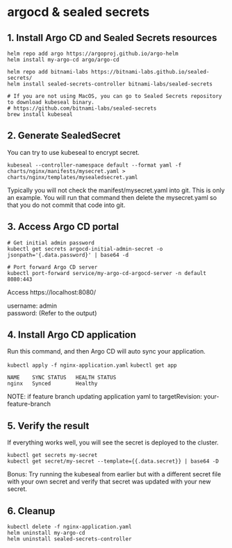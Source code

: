# argocd & sealed secrets

## 1. Install Argo CD and Sealed Secrets resources
```
helm repo add argo https://argoproj.github.io/argo-helm
helm install my-argo-cd argo/argo-cd

helm repo add bitnami-labs https://bitnami-labs.github.io/sealed-secrets/
helm install sealed-secrets-controller bitnami-labs/sealed-secrets

# If you are not using MacOS, you can go to Sealed Secrets repository to download kubeseal binary.
# https://github.com/bitnami-labs/sealed-secrets
brew install kubeseal
```

## 2. Generate SealedSecret
You can try to use kubeseal to encrypt secret.

`kubeseal --controller-namespace default --format yaml -f charts/nginx/manifests/mysecret.yaml > charts/nginx/templates/mysealedsecret.yaml`

Typically you will not check the manifest/mysecret.yaml into git. This is only an example. You will run that command then delete the mysecret.yaml so that you do not commit that code into git.

## 3. Access Argo CD portal
```
# Get initial admin password
kubectl get secrets argocd-initial-admin-secret -o jsonpath='{.data.password}' | base64 -d

# Port forward Argo CD server
kubectl port-forward service/my-argo-cd-argocd-server -n default 8080:443
```

Access https://localhost:8080/

username: admin\
password: (Refer to the output)


## 4. Install Argo CD application
Run this command, and then Argo CD will auto sync your application.

`kubectl apply -f nginx-application.yaml`
`kubectl get app`

```
NAME    SYNC STATUS   HEALTH STATUS
nginx   Synced        Healthy
```

NOTE: if feature branch updating application yaml to targetRevision: your-feature-branch

## 5. Verify the result
If everything works well, you will see the secret is deployed to the cluster.

```
kubectl get secrets my-secret
kubectl get secret/my-secret --template={{.data.secret}} | base64 -D    
```

Bonus: Try running the kubeseal from earlier but with a different secret file with your own secret and verify that secret was updated with your new secret.

## 6. Cleanup

```
kubectl delete -f nginx-application.yaml
helm uninstall my-argo-cd 
helm uninstall sealed-secrets-controller
```